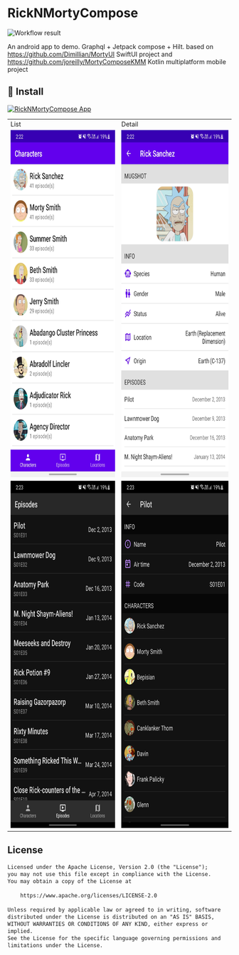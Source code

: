 # RickNMortyCompose

<!--- Replace <OWNER> with your Github Username and <REPOSITORY> with the name of your repository. -->
<!--- You can find both of these in the url bar when you open your repository in github. -->
![Workflow result](https://github.com/a914-gowtham/android-template-compose/workflows/Android%20CI/badge.svg)

An android app to demo. Graphql + Jetpack compose + Hilt. 
based on https://github.com/Dimillian/MortyUI SwiftUI project and https://github.com/joreilly/MortyComposeKMM Kotlin multiplatform mobile project

## 📱 Install

[![RickNMortyCompose App](https://img.shields.io/badge/RickNMortyCompose-APK-blue.svg?style=for-the-badge&logo=android)](https://github.com/a914-gowtham/RickNMortyCompose/releases/tag/v1.0.0)

<table>
  <tr>
    <td>List</td>
    <td>Detail</td>
  </tr>
  <tr>
    <td><img src="arts/light_1.jpg" width="360" height="780" ></td>
    <td><img src="arts/light_2.jpg" width="360" height="780" ></td>
  </tr>
    <tr>
    <td><img src="arts/dark_1.jpg" width="360" height="780" ></td>
    <td><img src="arts/dark_2.jpg" width="360" height="780" ></td>
  </tr>
 </table>

## License
```
Licensed under the Apache License, Version 2.0 (the "License");
you may not use this file except in compliance with the License.
You may obtain a copy of the License at

    https://www.apache.org/licenses/LICENSE-2.0

Unless required by applicable law or agreed to in writing, software
distributed under the License is distributed on an "AS IS" BASIS,
WITHOUT WARRANTIES OR CONDITIONS OF ANY KIND, either express or implied.
See the License for the specific language governing permissions and
limitations under the License.
```
